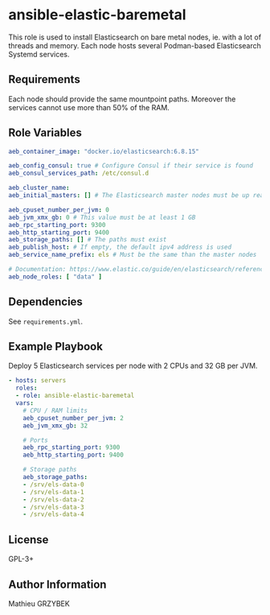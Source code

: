 ansible-elastic-baremetal
=========================

This role is used to install Elasticsearch on bare metal nodes, ie. with a lot 
of threads and memory.
Each node hosts several Podman-based Elasticsearch Systemd services.

Requirements
------------

Each node should provide the same mountpoint paths. Moreover the services cannot 
use more than 50% of the RAM.

Role Variables
--------------

```yaml
aeb_container_image: "docker.io/elasticsearch:6.8.15"

aeb_config_consul: true # Configure Consul if their service is found
aeb_consul_services_path: /etc/consul.d

aeb_cluster_name:
aeb_initial_masters: [] # The Elasticsearch master nodes must be up reachable

aeb_cpuset_number_per_jvm: 0
aeb_jvm_xmx_gb: 0 # This value must be at least 1 GB
aeb_rpc_starting_port: 9300
aeb_http_starting_port: 9400
aeb_storage_paths: [] # The paths must exist
aeb_publish_host: # If empty, the default ipv4 address is used
aeb_service_name_prefix: els # Must be the same than the master nodes

# Documentation: https://www.elastic.co/guide/en/elasticsearch/reference/current/modules-node.html
aeb_node_roles: [ "data" ] 
```

Dependencies
------------

See `requirements.yml`.

Example Playbook
----------------

Deploy 5 Elasticsearch services per node with 2 CPUs and 32 GB per JVM.

```yaml
- hosts: servers
  roles:
  - role: ansible-elastic-baremetal
  vars:
    # CPU / RAM limits
    aeb_cpuset_number_per_jvm: 2
    aeb_jvm_xmx_gb: 32

    # Ports
    aeb_rpc_starting_port: 9300
    aeb_http_starting_port: 9400

    # Storage paths
    aeb_storage_paths:
    - /srv/els-data-0
    - /srv/els-data-1
    - /srv/els-data-2
    - /srv/els-data-3
    - /srv/els-data-4
```

License
-------

GPL-3+

Author Information
------------------

Mathieu GRZYBEK

